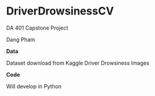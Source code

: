 # DriverDrowsinessCV
DA 401 Capstone Project

Dang Pham

**Data**

Dataset download from Kaggle
Driver Drowsiness Images

**Code**

Will develop in Python